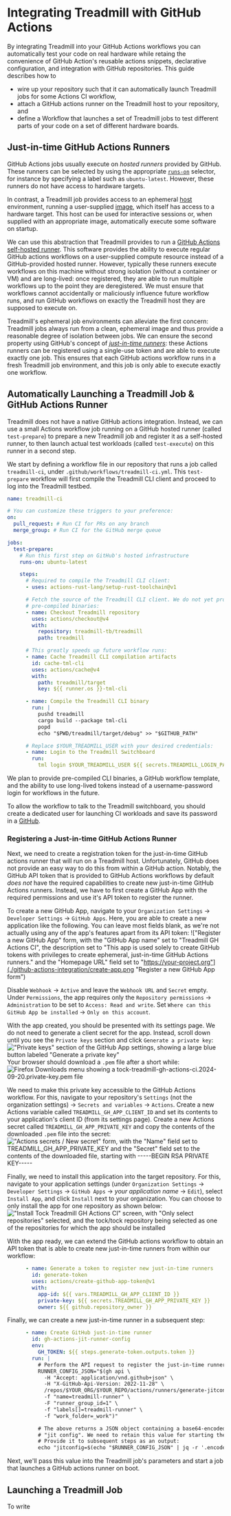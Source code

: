 # Integrating Treadmill with GitHub Actions

By integrating Treadmill into your GitHub Actions workflows you can
automatically test your code on real hardware while retaing the convenience of
GitHub Action's reusable actions snippets, declarative configuration, and
integration with GitHub repositories. This guide describes how to

- wire up your repository such that it can automatically launch Treadmill jobs
  for some Actions CI workflow,
- attach a GitHub actions runner on the Treadmill host to your repository, and
- define a Workflow that launches a set of Treadmill jobs to test different
  parts of your code on a set of different hardware boards.

## Just-in-time GitHub Actions Runners

GitHub Actions jobs usually execute on _hosted runners_ provided by
GitHub. These runners can be selected by using the appropriate
[`runs-on`](https://docs.github.com/en/actions/writing-workflows/workflow-syntax-for-github-actions#jobsjob_idruns-on)
selector, for instance by specifying a label such as `ubuntu-latest`. However,
these runners do not have access to hardware targets.

In contrast, a Treadmill job provides access to an ephemeral
[host](../introduction/terminology.md#host) environment, running a user-supplied
[image](../introduction/terminology.md#image), which itself has access to a
hardware target. This host can be used for interactive sessions or, when
supplied with an appropriate image, automatically execute some software on
startup.

We can use this abstraction that Treadmill provides to run a [GitHub Actions
self-hosted
runner](https://docs.github.com/en/actions/hosting-your-own-runners/managing-self-hosted-runners/about-self-hosted-runners). This
software provides the ability to execute regular GitHub actions workflows on a
user-supplied compute resource instead of a GitHub-provided hosted
runner. However, typically these runners execute workflows on this machine
without strong isolation (without a container or VM) and are long-lived: once
registered, they are able to run multiple workflows up to the point they are
deregistered. We must ensure that workflows cannot accidentally or maliciously
influence future workflow runs, and run GitHub workflows on exactly the
Treadmill host they are supposed to execute on.

Treadmill's ephemeral job environments can alleviate the first concern:
Treadmill jobs always run from a clean, ephemeral image and thus provide a
reasonable degree of isolation between jobs. We can ensure the second property
using GitHub's concept of [_just-in-time
runners_](https://github.blog/changelog/2023-06-02-github-actions-just-in-time-self-hosted-runners/):
these Actions runners can be registered using a single-use token and are able to
execute exactly one job. This ensures that each GitHub actions workflow runs in
a fresh Treadmill job environment, and this job is only able to execute exactly
one workflow.

## Automatically Launching a Treadmill Job & GitHub Actions Runner

Treadmill does not have a native GitHub actions integration. Instead, we can use
a small Actions workflow job running on a GitHub hosted runner (called
`test-prepare`) to prepare a new Treadmill job and register it as a self-hosted
runner, to then launch actual test workloads (called `test-execute`) on this
runner in a second step.

We start by defining a workflow file in our repository that runs a job called
`treadmill-ci`, under `.github/workflows/treadmill-ci.yml`. This `test-prepare`
workflow will first compile the Treadmill CLI client and proceed to log into the
Treadmill testbed.

```yaml
name: treadmill-ci

# You can customize these triggers to your preference:
on:
  pull_request: # Run CI for PRs on any branch
  merge_group: # Run CI for the GitHub merge queue

jobs:
  test-prepare:
    # Run this first step on GitHub's hosted infrastructure
    runs-on: ubuntu-latest

    steps:
	  # Required to compile the Treadmill CLI client:
      - uses: actions-rust-lang/setup-rust-toolchain@v1

      # Fetch the source of the Treadmill CLI client. We do not yet provide
	  # pre-compiled binaries:
      - name: Checkout Treadmill repository
        uses: actions/checkout@v4
        with:
          repository: treadmill-tb/treadmill
          path: treadmill

      # This greatly speeds up future workflow runs:
      - name: Cache Treadmill CLI compilation artifacts
        id: cache-tml-cli
        uses: actions/cache@v4
        with:
          path: treadmill/target
          key: ${{ runner.os }}-tml-cli

      - name: Compile the Treadmill CLI binary
        run: |
          pushd treadmill
          cargo build --package tml-cli
          popd
          echo "$PWD/treadmill/target/debug" >> "$GITHUB_PATH"

      # Replace $YOUR_TREADMILL_USER with your desired credentials:
      - name: Login to the Treadmill Switchboard
        run:
          tml login $YOUR_TREADMILL_USER ${{ secrets.TREADMILL_LOGIN_PASSWORD }}
```

<div class="warning"> We plan to provide pre-compiled CLI binaries, a GitHub
workflow template, and the ability to use long-lived tokens instead of a
username-password login for workflows in the future.</div>

To allow the workflow to talk to the Treadmill switchboard, you should create a
dedicated user for launching CI workloads and save its password in a
[GitHub](https://docs.github.com/en/actions/security-for-github-actions/security-guides/using-secrets-in-github-actions).

### Registering a Just-in-time GitHub Actions Runner

Next, we need to create a registration token for the just-in-time GitHub actions
runner that will run on a Treadmill host. Unfortunately, GitHub does not provide
an easy way to do this from within a GitHub action. Notably, the GitHub API
token that is provided to GitHub Actions workflows by default *does not* have
the required capabilities to create new just-in-time GitHub Actions
runners. Instead, we have to first create a GitHub App with the required
permissions and use it's API token to register the runner.

To create a new GitHub App, navigate to your `Organization Settings` →
`Developer Settings` → `GitHub Apps`. Here, you are able to create a new
application like the following. You can leave most fields blank, as we're not
actually using any of the app's features apart from its API token: !["Register a
new GitHub App" form, with the "GitHub App name" set to "Treadmill GH Actions
CI", the description set to "This app is used solely to create GitHub tokens
with privileges to create ephemeral, just-in-time GitHub Actions runners." and
the "Homepage URL" field set to
"https://your-project.org"](./github-actions-integration/create-app.png
"Register a new GitHub App form")

Disable `Webhook` → `Active` and leave the `Webhook URL` and `Secret`
empty. Under `Permissions`, the app requires only the `Repository permissions` →
`Administration` to be set to `Access: Read and write`. Set `Where can this
GitHub App be installed` → `Only on this account`.

With the app created, you should be presented with its settings page. We do not
need to generate a client secret for the app. Instead, scroll down until you see
the `Private keys` section and click `Generate a private key`: !["Private keys"
section of the GitHub App settings, showing a large blue button labeled
"Generate a private key"](./github-actions-integration/generate-private-key.png
"Generate a private key GitHub App settings form") Your browser should download
a `.pem` file after a short while: ![Firefox Downloads menu showing a
`tock-treadmill-gh-actions-ci.2024-09-20.private-key.pem`
file](./github-actions-integration/private-key-download.png "GitHub App private
key download")

We need to make this private key accessible to the GitHub Actions workflow. For
this, navigate to your repository's `Settings` (not the organization settings) →
`Secrets and variables` → `Actions`. Create a new Actions variable called
`TREADMILL_GH_APP_CLIENT_ID` and set its contents to your application's client
ID (from its settings page). Create a new Actions secret called
`TREADMILL_GH_APP_PRIVATE_KEY` and copy the contents of the downloaded `.pem`
file into the secret: !["Actions secrets / New secret" form, with the "Name"
field set to `TREADMILL_GH_APP_PRIVATE_KEY` and the "Secret" field set to the
contents of the downloaded file, starting with `-----BEGIN RSA PRIVATE
KEY-----`](./github-actions-integration/app-private-key-secret.png "GitHub App
private key download")

Finally, we need to install this application into the target repository. For
this, navigate to your application settings (under `Organization Settings` →
`Developer Settings` → `GitHub Apps` → _your application name_ → `Edit`), select
`Install App`, and click `Install` next to your organization. You can choose to
only install the app for one repository as shown below: !["Install Tock
Treadmill GH Actions CI" screen, with "Only select repositories" selected, and
the `tock/tock` repository being selected as one of the repositories for which
the app should be installed](./github-actions-integration/install-app.png
"GitHub App installation")

With the app ready, we can extend the GitHub actions workflow to obtain an API
token that is able to create new just-in-time runners from within our workflow:

```yaml
      - name: Generate a token to register new just-in-time runners
        id: generate-token
        uses: actions/create-github-app-token@v1
        with:
          app-id: ${{ vars.TREADMILL_GH_APP_CLIENT_ID }}
          private-key: ${{ secrets.TREADMILL_GH_APP_PRIVATE_KEY }}
          owner: ${{ github.repository_owner }}
```

Finally, we can create a new just-in-time runner in a subsequent step:
```yaml
      - name: Create GitHub just-in-time runner
        id: gh-actions-jit-runner-config
        env:
          GH_TOKEN: ${{ steps.generate-token.outputs.token }}
        run: |
		  # Perform the API request to register the just-in-time runner.
          RUNNER_CONFIG_JSON="$(gh api \
            -H "Accept: application/vnd.github+json" \
            -H "X-GitHub-Api-Version: 2022-11-28" \
            /repos/$YOUR_ORG/$YOUR_REPO/actions/runners/generate-jitconfig \
            -f "name=treadmill-runner" \
            -F "runner_group_id=1" \
            -f "labels[]=treadmill-runner" \
            -f "work_folder=_work")"

		  # The above returns a JSON object containing a base64-encoded
		  # "jit config". We need to retain this value for starting the runner.
		  # Provide it to subsequent steps as an output:
		  echo "jitconfig=$(echo "$RUNNER_CONFIG_JSON" | jq -r '.encoded_jit_config')"
```

Next, we'll pass this value into the Treadmill job's parameters and start a job
that launches a GitHub actions runner on boot.

## Launching a Treadmill Job

To write
